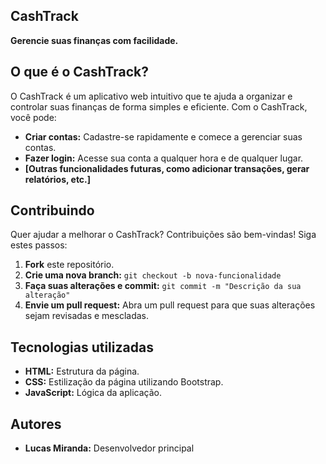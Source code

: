 
## CashTrack

**Gerencie suas finanças com facilidade.**

## O que é o CashTrack?

O CashTrack é um aplicativo web intuitivo que te ajuda a organizar e controlar suas finanças de forma simples e eficiente. Com o CashTrack, você pode:

* **Criar contas:** Cadastre-se rapidamente e comece a gerenciar suas contas.
* **Fazer login:** Acesse sua conta a qualquer hora e de qualquer lugar.
* **[Outras funcionalidades futuras, como adicionar transações, gerar relatórios, etc.]**


## Contribuindo

Quer ajudar a melhorar o CashTrack? Contribuições são bem-vindas! Siga estes passos:

1. **Fork** este repositório.
2. **Crie uma nova branch:** `git checkout -b nova-funcionalidade`
3. **Faça suas alterações e commit:** `git commit -m "Descrição da sua alteração"`
4. **Envie um pull request:** Abra um pull request para que suas alterações sejam revisadas e mescladas.

## Tecnologias utilizadas

* **HTML:** Estrutura da página.
* **CSS:** Estilização da página utilizando Bootstrap.
* **JavaScript:** Lógica da aplicação.

## Autores

* **Lucas Miranda:** Desenvolvedor principal

```

